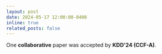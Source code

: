 ```yaml
---
layout: post
date: 2024-05-17 12:00:00-0400
inline: true
related_posts: false
---
```


One **collaborative** paper was accepted by **KDD'24 (CCF-A)**.